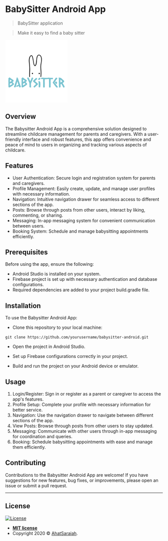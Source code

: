 

# BabySitter Android App

> BabySitter application

> Make it easy to find a baby sitter
<img src="https://github.com/AhatSaraiah/BabySitter/blob/master/app/src/main/logo.png"  >


## Overview
The Babysitter Android App is a comprehensive solution designed to streamline childcare management for parents and caregivers. With a user-friendly interface and robust features, this app offers convenience and peace of mind to users in organizing and tracking various aspects of childcare.

## Features
- User Authentication: Secure login and registration system for parents and caregivers.
- Profile Management: Easily create, update, and manage user profiles with necessary information.
- Navigation: Intuitive navigation drawer for seamless access to different sections of the app.
- Posts: Browse through posts from other users, interact by liking, commenting, or sharing.
- Messaging: In-app messaging system for convenient communication between users.
- Booking System: Schedule and manage babysitting appointments efficiently.

## Prerequisites
Before using the app, ensure the following:

- Android Studio is installed on your system.
- Firebase project is set up with necessary authentication and database configurations.
- Required dependencies are added to your project build.gradle file.
## Installation
To use the Babysitter Android App:

- Clone this repository to your local machine:

```
git clone https://github.com/yourusername/babysitter-android.git
```
- Open the project in Android Studio.

- Set up Firebase configurations correctly in your project.

- Build and run the project on your Android device or emulator.

## Usage
1. Login/Register: Sign in or register as a parent or caregiver to access the app's features.
2. Profile Setup: Complete your profile with necessary information for better service.
3. Navigation: Use the navigation drawer to navigate between different sections of the app.
4. View Posts: Browse through posts from other users to stay updated.
5. Messaging: Communicate with other users through in-app messaging for coordination and queries.
6. Booking: Schedule babysitting appointments with ease and manage them efficiently.

## Contributing
Contributions to the Babysitter Android App are welcome! If you have suggestions for new features, bug fixes, or improvements, please open an issue or submit a pull request.



<!--  > GIF Tools-->

<!--- Use <a href="http://recordit.co/" target="_blank">**Recordit**</a> to create quicks screencasts of your desktop and export them as `GIF`s.
- For terminal sessions, there's <a href="https://github.com/chjj/ttystudio" target="_blank">**ttystudio**</a> which also supports exporting `GIF`s. -->

<!--**Recordit**-->

<!--![Recordit GIF](http://g.recordit.co/iLN6A0vSD8.gif)7-->

<!--**ttystudio**-->

<!--![ttystudio GIF](https://raw.githubusercontent.com/chjj/ttystudio/master/img/example.gif)-->

---



## License

[![License](http://img.shields.io/:license-mit-blue.svg?style=flat-square)](http://badges.mit-license.org)

- **[MIT license](http://opensource.org/licenses/mit-license.php)**
- Copyright 2020 © <a href="https://github.com/AhatSaraiah" target="_blank">AhatSaraiah</a>.
